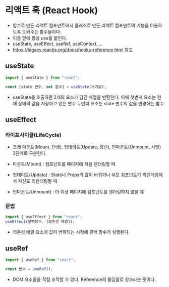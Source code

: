 # 리액트 훅 (React Hook)

- 함수로 만든 리액트 컴포넌트에서 클래스로 만든 리액트 컴포넌트의 기능을 이용하도록 도와주는 함수들이다.
- 이름 앞에 항상 use를 붙인다.
- useState, useEffect, useRef, useContext, ...
- https://legacy.reactjs.org/docs/hooks-reference.html 참고

## useState

```js
import { useState } from "react";

const [state 변수, set 함수] = useState(초기값);
```

- useState를 호출하면 2개의 요소가 담긴 배열을 반환한다.
  이때 첫번째 요소는 현재 상태의 값을 저장하고 있는 변수
  두번째 요소는 state 변수의 값을 변경하는 함수

## useEffect

### 라이프사이클(LifeCycle)

- 크게 마운트(Mount, 탄생), 업데이트(Update, 갱신), 언마운트(Unmount, 사망) 3단계로 구분한다.

- 마운트(Mount) : 컴포넌트를 페이지에 처음 렌더링할 때
- 업데이트(Update) : State나 Props의 값이 바뀌거나 부모 컴포넌트가 리렌더링해서 자신도 리렌더링될 때
- 언마운트(Unmount) : 더 이상 페이지에 컴포넌트를 렌더링하지 않을 떄

### 문법

```js
import { useEffect } from "react";
useEffect(콜백함수, [의존성 배열]);
```

- 의존성 배열 요소에 값이 변화되는 시점에 콜백 함수가 실행된다.

## useRef

```js
import { useRef } from "react";

const 변수 = useRef();
```

- DOM 요소들을 직접 조작할 수 있다. Reference의 줄임말로 참조라는 뜻이다.
